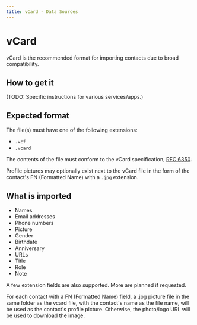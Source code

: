 ```yaml
---
title: vCard - Data Sources
---
```


vCard
=====

vCard is the recommended format for importing contacts due to broad compatibility.

How to get it
-------------

(TODO: Specific instructions for various services/apps.)


Expected format
---------------

The file(s) must have one of the following extensions:

- `.vcf`
- `.vcard`

The contents of the file must conform to the vCard specification, [RFC 6350](https://datatracker.ietf.org/doc/html/rfc6350).

Profile pictures may optionally exist next to the vCard file in the form of the contact's FN (Formatted Name) with a `.jpg` extension.

What is imported
----------------

- Names
- Email addresses
- Phone numbers
- Picture
- Gender
- Birthdate
- Anniversary
- URLs
- Title
- Role
- Note

A few extension fields are also supported. More are planned if requested.

For each contact with a FN (Formatted Name) field, a .jpg picture file in the same folder as the vcard file, with the contact's name as the file name, will be used as the contact's profile picture. Otherwise, the photo/logo URL will be used to download the image.
